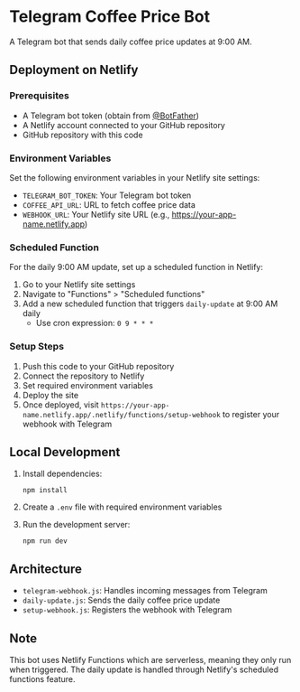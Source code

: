 # Telegram Coffee Price Bot

A Telegram bot that sends daily coffee price updates at 9:00 AM.

## Deployment on Netlify

### Prerequisites
- A Telegram bot token (obtain from [@BotFather](https://t.me/botfather))
- A Netlify account connected to your GitHub repository
- GitHub repository with this code

### Environment Variables

Set the following environment variables in your Netlify site settings:

- `TELEGRAM_BOT_TOKEN`: Your Telegram bot token
- `COFFEE_API_URL`: URL to fetch coffee price data
- `WEBHOOK_URL`: Your Netlify site URL (e.g., https://your-app-name.netlify.app)

### Scheduled Function

For the daily 9:00 AM update, set up a scheduled function in Netlify:

1. Go to your Netlify site settings
2. Navigate to "Functions" > "Scheduled functions"
3. Add a new scheduled function that triggers `daily-update` at 9:00 AM daily
   - Use cron expression: `0 9 * * *`

### Setup Steps

1. Push this code to your GitHub repository
2. Connect the repository to Netlify
3. Set required environment variables
4. Deploy the site
5. Once deployed, visit `https://your-app-name.netlify.app/.netlify/functions/setup-webhook` to register your webhook with Telegram

## Local Development

1. Install dependencies:
   ```
   npm install
   ```

2. Create a `.env` file with required environment variables
3. Run the development server:
   ```
   npm run dev
   ```

## Architecture

- `telegram-webhook.js`: Handles incoming messages from Telegram
- `daily-update.js`: Sends the daily coffee price update
- `setup-webhook.js`: Registers the webhook with Telegram

## Note

This bot uses Netlify Functions which are serverless, meaning they only run when triggered. The daily update is handled through Netlify's scheduled functions feature. 